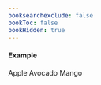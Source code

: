 ```yaml
---
booksearchexclude: false
bookToc: false
bookHidden: true
---
```

#### Example
<script type="module" src="/init.js"></script>
<div class="snippet">
<ui5-select value-state="Success" class="select">
	<ui5-option icon="meal" selected>Apple</ui5-option>
	<ui5-option icon="meal">Avocado</ui5-option>
	<ui5-option icon="meal">Mango</ui5-option>
</ui5-select>
<furo-ui5-checkbox-input
    ƒ-bind-data="--daoCountry(*.data.classified_as_risk_area)"
 ></furo-ui5-checkbox-input>
</div>
